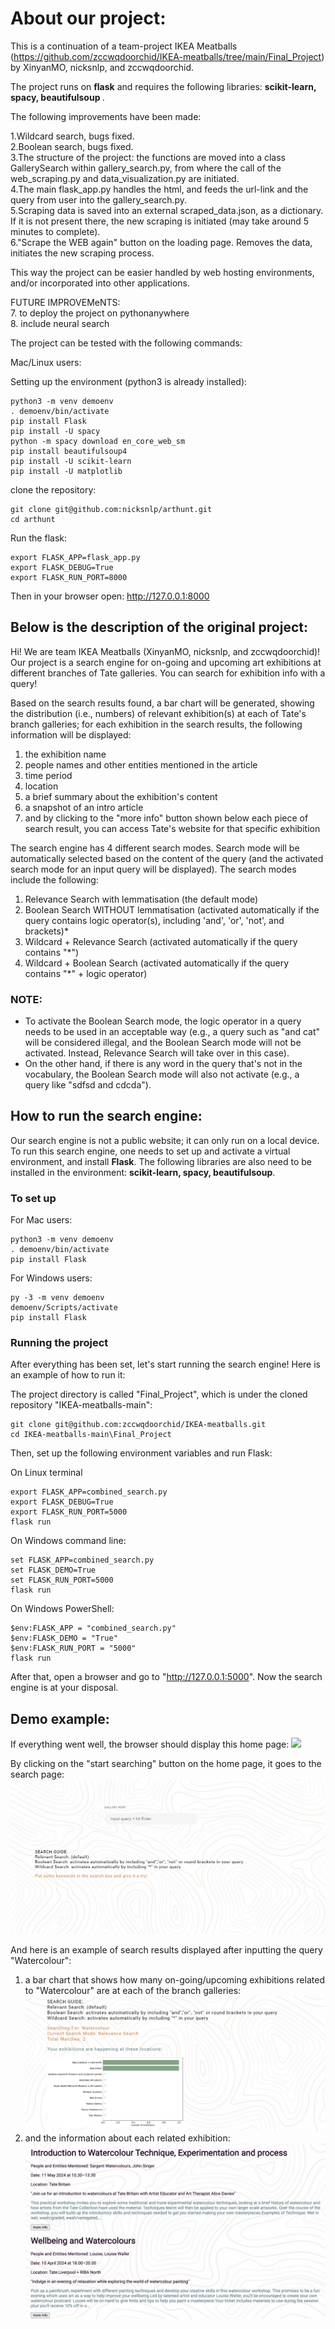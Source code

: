 # About our project:

This is a continuation of a team-project IKEA Meatballs (https://github.com/zccwqdoorchid/IKEA-meatballs/tree/main/Final_Project) by XinyanMO, nicksnlp, and zccwqdoorchid.

The project runs on <strong>flask</strong> and requires the following libraries:  <strong>scikit-learn, spacy, beautifulsoup </strong>.

The following improvements have been made:

1.Wildcard search, bugs fixed.\
2.Boolean search, bugs fixed.\
3.The structure of the project: the functions are moved into a class GallerySearch within gallery_search.py, from where the call of the web_scraping.py and data_visualization.py are initiated.\
4.The main flask_app.py handles the html, and feeds the url-link and the query from user into the gallery_search.py.\
5.Scraping data is saved into an external scraped_data.json, as a dictionary. If it is not present there, the new scraping is initiated (may take around 5 minutes to complete).\
6."Scrape the WEB again" button on the loading page. Removes the data, initiates the new scraping process.

This way the project can be easier handled by web hosting environments, and/or incorporated into other applications.

FUTURE IMPROVEMeNTS:\
7. to deploy the project on pythonanywhere\
8. include neural search

The project can be tested with the following commands:

Mac/Linux users:

Setting up the environment (python3 is already installed):

```
python3 -m venv demoenv
. demoenv/bin/activate
pip install Flask
pip install -U spacy
python -m spacy download en_core_web_sm
pip install beautifulsoup4
pip install -U scikit-learn
pip install -U matplotlib
```

clone the repository:
```
git clone git@github.com:nicksnlp/arthunt.git
cd arthunt
```

Run the flask:
```
export FLASK_APP=flask_app.py  
export FLASK_DEBUG=True  
export FLASK_RUN_PORT=8000
```

Then in your browser open: http://127.0.0.1:8000



Below is the description of the original project:
-------
Hi! We are team IKEA Meatballs (XinyanMO, nicksnlp, and zccwqdoorchid)!
Our project is a search engine for on-going and upcoming art exhibitions at different branches of Tate galleries.
You can search for exhibition info with a query!

Based on the search results found, a bar chart will be generated, showing the distribution (i.e., numbers) of relevant exhibition(s) at each of Tate's branch galleries; for each exhibition in the search results, the following information will be displayed:

1. the exhibition name
2. people names and other entities mentioned in the article
3. time period
4. location
5. a brief summary about the exhibition's content
6. a snapshot of an intro article
7. and by clicking to the "more info" button shown below each piece of search result, you can access Tate's website for that specific exhibition

The search engine has 4 different search modes. Search mode will be automatically selected based on the content of the query (and the activated search mode for an input query will be displayed). The search modes include the following:

1. Relevance Search with lemmatisation (the default mode)
2. Boolean Search WITHOUT lemmatisation (activated automatically if the query contains logic operator(s), including 'and', 'or', 'not', and brackets)\*
3. Wildcard + Relevance Search (activated automatically if the query contains "\*")
4. Wildcard + Boolean Search (activated automatically if the query contains "\*" + logic operator)

### NOTE: 
- To activate the Boolean Search mode, the logic operator in a query needs to be used in an acceptable way (e.g., a query such as "and cat" will be considered illegal, and the Boolean Search mode will not be activated. Instead, Relevance Search will take over in this case).
- On the other hand, if there is any word in the query that's not in the vocabulary, the Boolean Search mode will also not activate (e.g., a query like "sdfsd and cdcda").

## How to run the search engine:

Our search engine is not a public website; it can only run on a local device.
To run this search engine, one needs to set up and activate a virtual environment, and install <strong>Flask</strong>.
The following libraries are also need to be installed in the environment: <strong>scikit-learn, spacy, beautifulsoup</strong>.

### To set up

For Mac users:

```
python3 -m venv demoenv
. demoenv/bin/activate
pip install Flask
```

For Windows users:

```
py -3 -m venv demoenv
demoenv/Scripts/activate
pip install Flask
```

### Running the project

After everything has been set, let's start running the search engine!
Here is an example of how to run it:

The project directory is called "Final_Project", which is under the cloned repository "IKEA-meatballs-main":

```
git clone git@github.com:zccwqdoorchid/IKEA-meatballs.git
cd IKEA-meatballs-main\Final_Project
```

Then, set up the following environment variables and run Flask:

On Linux terminal

```
export FLASK_APP=combined_search.py
export FLASK_DEBUG=True
export FLASK_RUN_PORT=5000
flask run
```

On Windows command line:

```
set FLASK_APP=combined_search.py
set FLASK_DEMO=True
set FLASK_RUN_PORT=5000
flask run
```

On Windows PowerShell:

```
$env:FLASK_APP = "combined_search.py"
$env:FLASK_DEMO = "True"
$env:FLASK_RUN_PORT = "5000"
flask run
```

After that, open a browser and go to "http://127.0.0.1:5000". Now the search engine is at your disposal.

## Demo example:

If everything went well, the browser should display this home page:
![](demo/demo_home_page.png)

By clicking on the "start searching" button on the home page, it goes to the search page:
![](demo/demo_search.png)

And here is an example of search results displayed after inputting the query "Watercolour":

1. a bar chart that shows how many on-going/upcoming exhibitions related to "Watercolour" are at each of the branch galleries:
   ![](demo/demo_search_result_1-1.png)
2. and the information about each related exhibition:
   ![](demo/demo_search_result_1-2.png)
